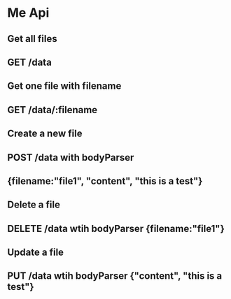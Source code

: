 Me Api
===================


Get all files
-------------------
GET /data
-------------------
Get one file with filename
-------------------
GET /data/:filename
-------------------
Create a new file
-------------------
POST /data with bodyParser
-------------------
{filename:"file1",
"content", "this is a test"}
-------------------
Delete a file
-------------------
DELETE /data wtih bodyParser
{filename:"file1"}
-------------------
Update a file
-------------------
PUT /data  wtih bodyParser
{"content", "this is a test"}
-------------------
